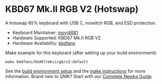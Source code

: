 # KBD67 Mk.II RGB V2 (Hotswap)

A hotswap 65% keyboard with USB C, inswitch RGB, and ESD protection.

* Keyboard Maintainer: [moyi4681](https://github.com/moyi4681)
* Hardware Supported: KBD67 Mk.II RGB V2
* Hardware Availability: [kbdfans](https://kbdfans.myshopify.com/)

Make example for this keyboard (after setting up your build environment):

    make kbdfans/kbd67/mkiirgb/v2:default

See the [build environment setup](https://docs.qmk.fm/#/getting_started_build_tools) and the [make instructions](https://docs.qmk.fm/#/getting_started_make_guide) for more information. Brand new to QMK? Start with our [Complete Newbs Guide](https://docs.qmk.fm/#/newbs).
